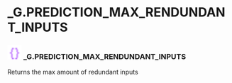 # _G.PREDICTION_MAX_RENDUNDANT_INPUTS

### <img src="../../.gitbook/assets/global.png" width="32" height="32" /> **_G**.PREDICTION_MAX_RENDUNDANT_INPUTS
Returns the max amount of redundant inputs<br>
